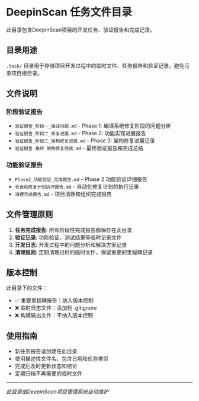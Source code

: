 # DeepinScan 任务文件目录

此目录包含DeepinScan项目的开发任务、验证报告和完成记录。

## 目录用途

`.task/` 目录用于存储项目开发过程中的临时文件、任务报告和验证记录，避免污染项目根目录。

## 文件说明

### 阶段验证报告
- `验证报告_阶段一_编译问题.md` - Phase 1: 编译系统修复阶段的问题分析
- `验证报告_阶段二_修复进展.md` - Phase 2: 功能实现进展报告
- `验证报告_阶段三_架构修复进展.md` - Phase 3: 架构修复进展记录
- `验证报告_最终_架构修复完成.md` - 最终验证报告和完成总结

### 功能验证报告
- `Phase2_功能验证_完成报告.md` - Phase 2 功能验证详细报告
- `全自动修复计划执行报告.md` - 自动化修复计划的执行记录
- `清理完成报告.md` - 项目清理和组织完成报告

## 文件管理原则

1. **任务完成报告**: 所有阶段性完成报告都保存在此目录
2. **验证记录**: 功能验证、测试结果等临时记录文件
3. **开发日志**: 开发过程中的问题分析和解决方案记录
4. **清理规则**: 定期清理过时的临时文件，保留重要的里程碑记录

## 版本控制

此目录下的文件：
- ✅ 重要里程碑报告：纳入版本控制
- ❌ 临时日志文件：添加到 .gitignore
- ❌ 构建输出文件：不纳入版本控制

## 使用指南

- 新任务报告请创建在此目录
- 使用描述性文件名，包含日期和任务类型
- 完成后及时更新状态和结论
- 定期归档不再需要的临时文件

---

*此目录由DeepinScan项目管理系统自动维护* 